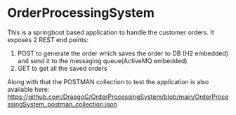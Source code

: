 # OrderProcessingSystem
This is a springboot based application to handle the customer orders.
It exposes 2 REST end points:
1. POST to generate the order which saves the order to DB (H2 embedded) and send it to the messaging queue(ActiveMQ embedded)
2. GET to get all the saved orders

Along with that the POSTMAN collection to test the application is also available here: https://github.com/DraegoG/OrderProcessingSystem/blob/main/OrderProcessingSystem_postman_collection.json
